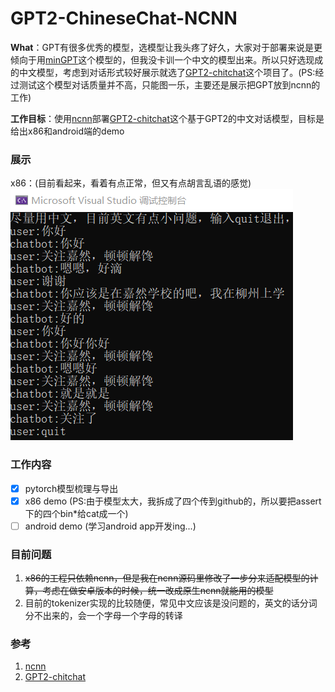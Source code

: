 # GPT2-ChineseChat-NCNN

**What**：GPT有很多优秀的模型，选模型让我头疼了好久，大家对于部署来说是更倾向于用[minGPT](https://github.com/karpathy/minGPT)这个模型的，但我没卡训一个中文的模型出来。所以只好选现成的中文模型，考虑到对话形式较好展示就选了[GPT2-chitchat](https://github.com/yangjianxin1/GPT2-chitchat)这个项目了。(PS:经过测试这个模型对话质量并不高，只能图一乐，主要还是展示把GPT放到ncnn的工作)

**工作目标**：使用[ncnn](https://github.com/Tencent/ncnn)部署[GPT2-chitchat](https://github.com/yangjianxin1/GPT2-chitchat)这个基于GPT2的中文对话模型，目标是给出x86和android端的demo

### 展示
x86：(目前看起来，看着有点正常，但又有点胡言乱语的感觉)
![image](./resources/x86.png)

### 工作内容
- [x] pytorch模型梳理与导出
- [x] x86 demo (PS:由于模型太大，我拆成了四个传到github的，所以要把assert下的四个bin*给cat成一个)
- [ ] android demo (学习android app开发ing...)

### 目前问题
1. ~~x86的工程只依赖ncnn，但是我在ncnn源码里修改了一步分来适配模型的计算，考虑在做安卓版本的时候，统一改成原生ncnn就能用的模型~~
2. 目前的tokenizer实现的比较随便，常见中文应该是没问题的，英文的话分词分不出来的，会一个字母一个字母的转译

### 参考
1. [ncnn](https://github.com/Tencent/ncnn)
2. [GPT2-chitchat](https://github.com/yangjianxin1/GPT2-chitchat)